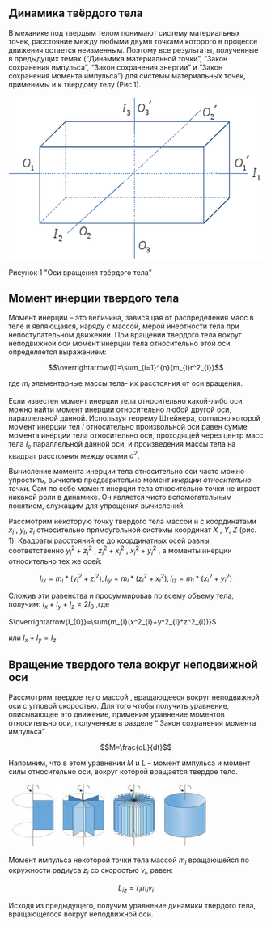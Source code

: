 ## Динамика твёрдого тела 
В механике под твердым телом понимают систему материальных точек, расстояние между любыми двумя точками которого в процессе движения остается неизменным. Поэтому все результаты, полученные в предыдущих темах (“Динамика материальной точки”, “Закон сохранения импульса”, “Закон сохранения энергии” и “Закон сохранения момента импульса”) для системы материальных точек, применимы и к твердому телу (Рис.1).  

![](./photo09/Pasted%20image%2020240409202209.png)

Рисунок 1 "Оси вращения твёрдого тела"

## Момент инерции твердого тела
Момент инерции – это величина, зависящая от распределения масс в теле и являющаяся, наряду с массой, мерой инертности тела при непоступательном движении. При вращении твердого тела вокруг неподвижной оси момент инерции тела относительно этой оси определяется выражением:  
  
$$\overrightarrow{I}=\sum_{i=1}^{n}{m_{i}r^2_{i}}$$  
  
где $m_i$ элементарные массы тела- их расстояния от оси вращения.  
  
Если известен момент инерции тела относительно какой-либо оси, можно найти момент инерции относительно любой другой оси, параллельной данной. Используя теорему Штейнера, согласно которой момент инерции тел $I$ относительно произвольной оси равен сумме момента инерции тела относительно оси, проходящей через центр масс тела $I_c$ параллельной данной оси, и произведения массы тела на квадрат расстояния между осями $a^2$.  
  
Вычисление момента инерции тела относительно оси часто можно упростить, вычислив предварительно момент _инерции относительно точки_. Сам по себе момент инерции тела относительно точки не играет никакой роли в динамике. Он является чисто вспомогательным понятием, служащим для упрощения вычислений.  
  
  
Рассмотрим некоторую точку твердого тела массой и с координатами $x_i$ , $y_i$, $z_i$ относительно прямоугольной системы координат $X$ , $Y$, $Z$ (рис. 1). Квадраты расстояний ее до координатных осей равны соответственно $y^2_i+z^2_i$ , $z^2_i+x^2_i$ , $x^2_i+y^2_i$ , а моменты инерции относительно тех же осей:  
  
$$I_{ix}=m_i*(y^2_i+z^2_i),I_{iy}=m_i*(z^2_i+x^2_i),I_{iz}=m_i*(x^2_i+y^2_i)$$  
  
Сложив эти равенства и просуммировав по всему объему тела, получим: $I_x+I_y+I_z=2I_0$ ,где  
  
$\overrightarrow{I_{0}}=\sum{m_{i}(x^2_{i}+y^2_{i}*z^2_{i})}$  
  
или $I_x+I_y=I_z$  
  
## Вращение твердого тела вокруг неподвижной оси
  
Рассмотрим твердое тело массой , вращающееся вокруг неподвижной оси с угловой скоростью. Для того чтобы получить уравнение, описывающее это движение, применим уравнение моментов относительно оси, полученное в разделе “ Закон сохранения момента импульса”  
  
$$M=\frac{dL}{dt}$$  
  
Hапомним, что в этом уравнении $M$ и $L$ – момент импульса и момент силы относительно оси, вокруг которой вращается твердое тело.  

![](./photo09/Pasted%20image%2020240409202359.png)

Момент импульса некоторой точки тела массой $m_i$ вращающейся по окружности радиуса $z_i$ со скоростью $v_i$, равен:  
  
$$L_{iz}=r_{i}m_{i}v_{i}$$  
  
Исходя из предыдущего, получим уравнение динамики твердого тела, вращающегося вокруг неподвижной оси.
